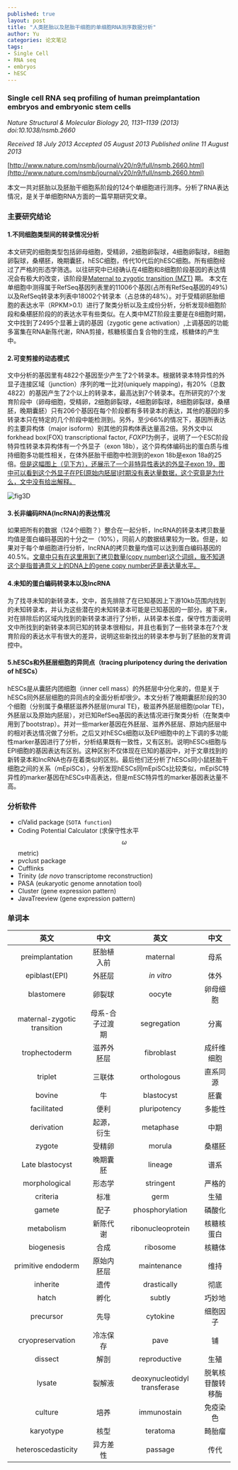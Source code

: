 ```yaml
---
published: true
layout: post
title: "人类胚胎以及胚胎干细胞的单细胞RNA测序数据分析"
author: Yu
categories: 论文笔记
tags:
- Single Cell
- RNA seq
- embryos
- hESC
---
```


### Single cell RNA seq profiling of human preimplantation embryos and embryonic stem cells

*Nature Structural & Molecular Biology 20, 1131–1139 (2013) doi:10.1038/nsmb.2660*

*Received 18 July 2013 Accepted 05 August 2013 Published online 11 August 2013*

[http://www.nature.com/nsmb/journal/v20/n9/full/nsmb.2660.html](http://www.nature.com/nsmb/journal/v20/n9/full/nsmb.2660.html)

本文一共对胚胎以及胚胎干细胞系阶段的124个单细胞进行测序。分析了RNA表达情况，是关于单细胞RNA方面的一篇早期研究文章。

### 主要研究结论

#### 1.不同细胞类型间的转录情况分析

本文研究的细胞类型包括卵母细胞，受精卵，2细胞卵裂球，4细胞卵裂球，8细胞卵裂球，桑椹胚，晚期囊胚，hESC细胞，传代10代后的hESC细胞。所有细胞经过了严格的形态学筛选。以往研究中已经确认在4细胞和8细胞阶段基因的表达情况会有极大的改变，该阶段是[Maternal to zygotic transition (MZT)](https://en.wikipedia.org/wiki/Maternal_to_zygotic_transition) 期。
本文在单细胞中测得属于RefSeq基因列表里的11006个基因(占所有RefSeq基因的49%)以及RefSeq转录本列表中18002个转录本（占总体的48%）。对于受精卵胚胎细胞的表达水平（RPKM>0.1）进行了聚类分析以及主成份分析，分析发现8细胞阶段和桑椹胚阶段的的表达水平有些类似。在人类中MZT阶段主要是在8细胞时期，文中找到了2495个显著上调的基因（zygotic gene activation）,上调基因的功能多富集在RNA新陈代谢，RNA剪接，核糖核蛋白复合物的生成，核糖体的产生中。

#### 2.可变剪接的动态模式

文中分析的基因里有4822个基因至少产生了2个转录本。根据转录本特异性的外显子连接区域（junction）序列的唯一比对(uniquely mapping)，有20%（总数4822）的基因产生了2个以上的转录本，最高达到7个转录本。在所研究的7个发育阶段中（卵母细胞，受精卵，2细胞卵裂球，4细胞卵裂球，8细胞卵裂球，桑椹胚，晚期囊胚）只有206个基因在每个阶段都有多转录本的表达，其他的基因的多转录本只在特定的几个阶段中能检测到。另外，至少66%的情况下，基因所表达的主要异构体（major isoform）别其他的异构体表达量高2倍。另外文中以forkhead box(FOX) transcriptional factor, *FOXP1*为例子，说明了一个ESC阶段特异性转录本异构体有一个外显子（exon 18b），这个异构体编码出的蛋白质与维持细胞多功能性相关，在体外胚胎干细胞中检测到的exon 18b是exon 18a的25倍。<u>但是这幅图上（见下方），还展示了一个非特异性表达的外显子exon 19，图中可以看到这个外显子在PE(原始内胚层)时期没有表达量数据，这个究竟是为什么，文中没有给出解释。</u>

![fig3D](https://i.imgur.com/fEuROLV.png)

#### 3.长非编码RNA(lncRNA)的表达情况

如果把所有的数据（124个细胞？）整合在一起分析，lncRNA的转录本拷贝数量均值是蛋白编码基因的十分之一（10%），同前人的数据结果较为一致。但是，如果对于每个单细胞进行分析，lncRNA的拷贝数量均值可以达到蛋白编码基因的40.5%。<u>文章中只有在这里用到了拷贝数量(copy number)这个词组，我不知道这个是指普通意义上的DNA上的gene copy number还是表达量水平。</u>

#### 4.未知的蛋白编码转录本以及lncRNA

为了找寻未知的新转录本，文中，首先排除了在已知基因上下游10kb范围内找到的未知转录本，并认为这些潜在的未知转录本可能是已知基因的一部分。接下来，对在排除后的区域内找到的新转录本进行了分析，从转录本长度，保守性方面说明文中所找到的新转录本同已知的转录本很相似，并且也看到了一些转录本在7个发育阶段的表达水平有很大的差异，说明这些新找出的转录本参与到了胚胎的发育调控中。

#### 5.hESCs和外胚层细胞的异同点（tracing pluripotency during the derivation of hESCs）

hESCs是从囊胚内团细胞（inner cell mass）的外胚层中分化来的，但是关于hESCs同外胚层细胞的异同点的全面分析却很少。本文分析了晚期囊胚阶段的30个细胞（分别属于桑椹胚滋养外胚层(mural TE)，极滋养外胚层细胞(polar TE)，外胚层以及原始内胚层），对已知RefSeq基因的表达情况进行聚类分析（在聚类中用到了bootstrap）。并对一些marker基因在外胚层、滋养外胚层、原始内胚层中的相对表达情况做了分析。之后又对hESCs细胞以及EPI细胞中的上下调的多功能性marker基因进行了分析，分析结果既有一致性，又有区别。说明hESCs细胞与EPI细胞的基因表达有区别。这种区别不仅体现在已知的基因中，对于文章找到的新转录本和lncRNA也存在着类似的区别。最后他们还分析了hESCs同小鼠胚胎干细胞之间的关系（mEpiSCs），分析发现hESCs同mEpiSCs比较类似，mEpiSC特异性的marker基因在hESCs中高表达，但是mESC特异性的marker基因表达量不高。

### 分析软件

- clValid package (`SOTA function`)
- Coding Potential Calculator (求保守性水平 $$\omega$$ metric)
- pvclust package
- Cufflinks
- Trinity (*de novo* transcriptome reconstruction)
- PASA (eukaryotic genome annotation tool)
- Cluster (gene expression pattern)
- JavaTreeview (gene expression pattern)

### 单词本

|英文|中文|英文|中文|
|:----:|:----:|:----:|:----:|
|preimplantation|胚胎植入前|maternal|母系|
|epiblast(EPI)|外胚层|*in vitro*|体外|
|blastomere|卵裂球|oocyte|卵母细胞|
|maternal-zygotic transition|母系-合子过渡期|segregation|分离|
|trophectoderm|滋养外胚层|fibroblast|成纤维细胞|
|triplet|三联体|orthologous|直系同源|
|bovine|牛|blastocyst|胚囊|
|facilitated|便利|pluripotency|多能性|
|derivation|起源，衍生|metaphase|中期|
|zygote|受精卵|morula|桑椹胚|
|Late blastocyst|晚期囊胚|lineage|谱系|
|morphological|形态学|stringent|严格的|
|criteria|标准|germ|生殖|
|gamete|配子|phosphorylation|磷酸化|
|metabolism|新陈代谢|ribonucleoprotein|核糖核蛋白|
|biogenesis|合成|ribosome|核糖体|
|primitive endoderm|原始内胚层|maintenance|维持|
|inherite|遗传|drastically|彻底|
|hatch|孵化|subtly|巧妙地|
|precursor|先导|cytokine|细胞因子|
|cryopreservation|冷冻保存|pave|铺|
|dissect|解剖|reproductive|生殖|
|lysate|裂解液|deoxynucleotidyl transferase|脱氧核苷酸转移酶|
|culture|培养|immunostain|免疫染色|
|karyotype|核型|teratoma|畸胎瘤|
|heteroscedasticity|异方差性|passage|传代|



